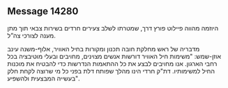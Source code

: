 ## Message 14280

היוזמה מהווה פיילוט פורץ דרך, שמטרתו לשלב צעירים חרדים בשירות צבאי תוך מתן מענה לצורכי צה”ל.

מדבריה של ראש מחלקת חובה תכנון ומקורות בחיל האוויר, אלוף-משנה עינב אוזן-שמש: "משימות חיל האוויר דורשות אנשים מצוינים, מחויבים ובעלי מוטיבציה בכל רחבי הארגון. אנו מחויבים לבצע את כל ההתאמות הנדרשות כדי להבטיח את מוכנות החיל למשימותיו.
דת"ק חרדי הינו מהלך שפותח דלת בפני כל מי שרוצה לקחת חלק בעשייה המבצעית ולהשפיע".

